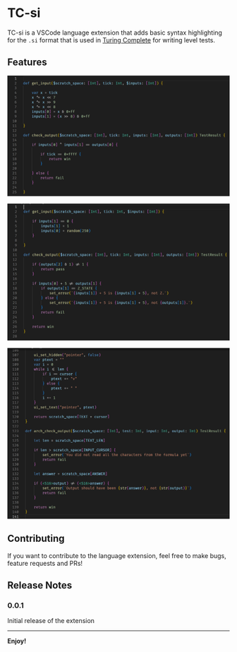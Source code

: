 # TC-si

TC-si is a VSCode language extension that adds basic syntax highlighting for the `.si` format that is used in [Turing Complete](https://store.steampowered.com/app/1444480/Turing_Complete/) for writing level tests.

## Features

![](imgs/1.png)

![](imgs/2.png)

![](imgs/3.png)

## Contributing

If you want to contribute to the language extension, feel free to make bugs, feature requests and PRs!

## Release Notes

### 0.0.1

Initial release of the extension

---

**Enjoy!**
